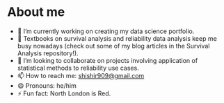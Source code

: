 # About me

- 🔭 I’m currently working on creating my data science portfolio.
- 🌱 Textbooks on survival analysis and reliability data analysis keep me busy nowadays (check out some of my blog articles in the Survival Analysis repository!). 
- 👯 I’m looking to collaborate on projects involving application of statistical methods to reliability use cases.
- 📫 How to reach me: shishir909@gmail.com
- 😄 Pronouns: he/him
- ⚡ Fun fact: North London is Red.

